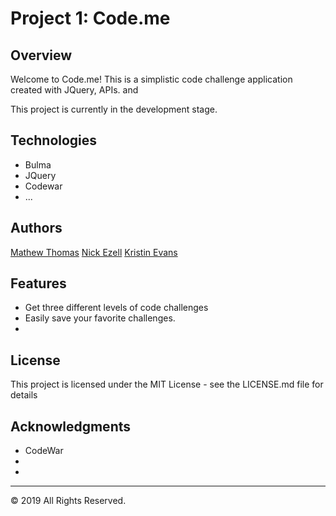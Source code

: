 #  Project 1: Code.me

## Overview
Welcome to Code.me! This is a simplistic code challenge application created with JQuery, APIs. and 

This project is currently in the development stage. 

## Technologies
* Bulma
* JQuery
* Codewar
* ...


## Authors
[Mathew Thomas](https://github.com/...)
[Nick Ezell](https://github.com/nick-ezell)
[Kristin Evans](https://github.com/kevans0625)



## Features 
* Get three different levels of code challenges 
* Easily save your favorite challenges.
* 

## License
This project is licensed under the MIT License - see the LICENSE.md file for details

## Acknowledgments
* CodeWar
* 
* 


- - -
© 2019  All Rights Reserved.
